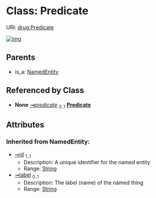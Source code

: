 
# Class: Predicate




URI: [drug:Predicate](http://w3id.org/ontogpt/drug/Predicate)


[![img](https://yuml.me/diagram/nofunky;dir:TB/class/[MechanismLink]-%20predicate%200..1>[Predicate&#124;id(i):string;label(i):string%20%3F],[NamedEntity]^-[Predicate],[NamedEntity],[MechanismLink])](https://yuml.me/diagram/nofunky;dir:TB/class/[MechanismLink]-%20predicate%200..1>[Predicate&#124;id(i):string;label(i):string%20%3F],[NamedEntity]^-[Predicate],[NamedEntity],[MechanismLink])

## Parents

 *  is_a: [NamedEntity](NamedEntity.md)

## Referenced by Class

 *  **None** *[➞predicate](mechanismLink__predicate.md)*  <sub>0..1</sub>  **[Predicate](Predicate.md)**

## Attributes


### Inherited from NamedEntity:

 * [➞id](namedEntity__id.md)  <sub>1..1</sub>
     * Description: A unique identifier for the named entity
     * Range: [String](types/String.md)
 * [➞label](namedEntity__label.md)  <sub>0..1</sub>
     * Description: The label (name) of the named thing
     * Range: [String](types/String.md)
